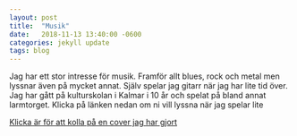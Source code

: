 ```yaml
---
layout: post
title:  "Musik"
date:   2018-11-13 13:40:00 -0600
categories: jekyll update
tags: blog
---
```


Jag har ett stor intresse för musik. Framför allt blues, rock och metal men lyssnar även på mycket annat.
Själv spelar jag gitarr när jag har lite tid över. Jag har gått på kulturskolan i Kalmar i 10 år och spelat på bland annat larmtorget.
Klicka på länken nedan om ni vill lyssna när jag spelar lite

[Klicka är för att kolla på en cover jag har gjort]

[Klicka är för att kolla på en cover jag har gjort]: https://www.youtube.com/watch?v=gB_mP8shSts
